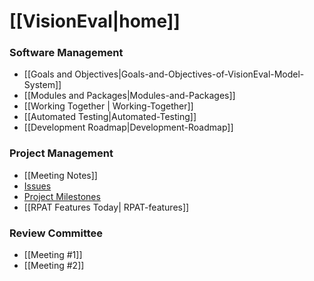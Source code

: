 # [[VisionEval|home]]

### Software Management
- [[Goals and Objectives|Goals-and-Objectives-of-VisionEval-Model-System]]
- [[Modules and Packages|Modules-and-Packages]]
- [[Working Together | Working-Together]]
- [[Automated Testing|Automated-Testing]]
- [[Development Roadmap|Development-Roadmap]]

### Project Management
 - [[Meeting Notes]]
 - [Issues](https://github.com/gregorbj/VisionEval/issues)
 - [Project Milestones](https://github.com/gregorbj/VisionEval/milestones)
 - [[RPAT Features Today| RPAT-features]]

### Review Committee
 - [[Meeting #1]]
 - [[Meeting #2]]